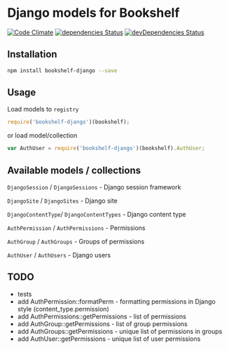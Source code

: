 # Django models for Bookshelf

[![Code Climate](https://codeclimate.com/github/tomi77/node-bookshelf-django/badges/gpa.svg)](https://codeclimate.com/github/tomi77/node-bookshelf-django)
[![dependencies Status](https://david-dm.org/tomi77/node-bookshelf-django/status.svg)](https://david-dm.org/tomi77/node-bookshelf-django)
[![devDependencies Status](https://david-dm.org/tomi77/node-bookshelf-django/dev-status.svg)](https://david-dm.org/tomi77/node-bookshelf-django?type=dev)

## Installation

~~~bash
npm install bookshelf-django --save
~~~

## Usage

Load models to ``registry``

~~~js
require('bookshelf-django')(bookshelf);
~~~

or load model/collection

~~~js
var AuthUser = require('bookshelf-django')(bookshelf).AuthUser;
~~~

## Available models / collections

``DjangoSession`` / ``DjangoSessions`` - Django session framework

``DjangoSite`` / ``DjangoSites`` - Django site

``DjangoContentType``/ ``DjangoContentTypes`` - Django content type

``AuthPermission`` / ``AuthPermissions`` - Permissions

``AuthGroup`` / ``AuthGroups`` - Groups of permissions

``AuthUser`` / ``AuthUsers`` - Django users

## TODO

* tests
* add AuthPermission::formatPerm - formatting permissions in Django style (content_type.permission)
* add AuthPermissions::getPermissions - list of permissions
* add AuthGroup::getPermissions - list of group permissions
* add AuthGroups::getPermissions - unique list of permissions in groups
* add AuthUser::getPermissions - unique list of user permissions

